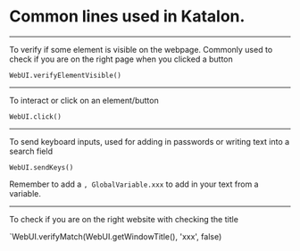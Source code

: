 # Common lines used in Katalon. 
---

To verify if some element is visible on the webpage. Commonly used to check if you are on the right page when you clicked a button 

`WebUI.verifyElementVisible()`

---

To interact or click on an element/button

`WebUI.click()`

---

To send keyboard inputs, used for adding in passwords or writing text into a search field

`WebUI.sendKeys()`

Remember to add a `, GlobalVariable.xxx` to add in your text from a variable. 

---

To check if you are on the right website with checking the title

`WebUI.verifyMatch(WebUI.getWindowTitle(), 'xxx', false)
